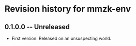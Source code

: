# Revision history for mmzk-env


## 0.1.0.0 -- Unreleased

* First version. Released on an unsuspecting world.
